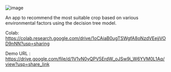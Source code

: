 ![image](https://github.com/SravaniThota96/Crop_Recommendation_System/assets/111466561/6ee52925-31e2-4e71-93fe-23314dd99244)


An app to recommend the most suitable crop based on various environmental factors using the decision tree model.

Colab:
https://colab.research.google.com/drive/1oCAiaB0ugTSWgfA8oNzdVEejjVOD9nNN?usp=sharing

Demo URL :
https://drive.google.com/file/d/1V1vN0yQPV5ErdW_oJSw9j_W6YVM0L1Aq/view?usp=share_link
